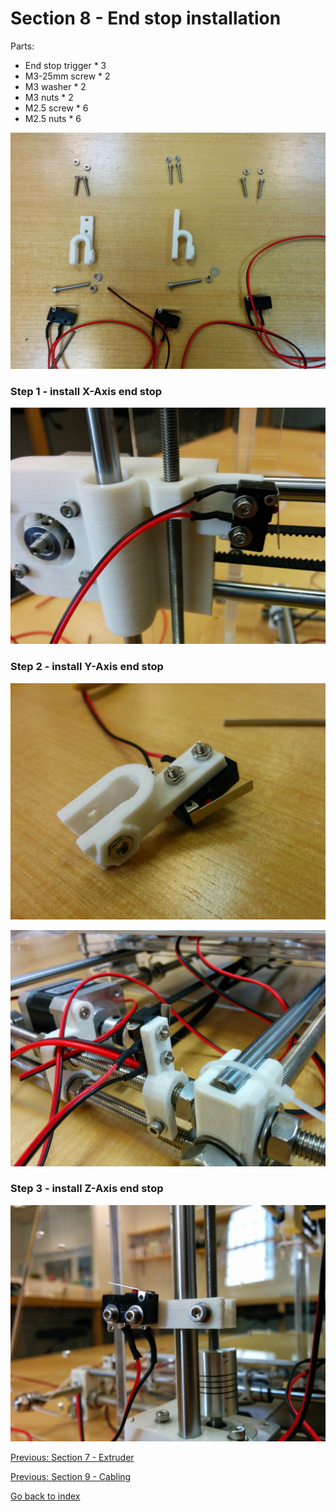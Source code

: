 # Section 8 - End stop installation

Parts:
- End stop trigger * 3
- M3-25mm screw * 2
- M3 washer * 2
- M3 nuts * 2
- M2.5 screw * 6 
- M2.5 nuts * 6 

![](https://raw.githubusercontent.com/MincheeLab/MakeYourOwn3DPrinter/master/images/IMG_20141029_115348.jpg)

### Step 1 - install X-Axis end stop

![](https://raw.githubusercontent.com/MincheeLab/MakeYourOwn3DPrinter/master/images/IMG_20141029_120823.jpg)

### Step 2 - install Y-Axis end stop

![](https://raw.githubusercontent.com/MincheeLab/MakeYourOwn3DPrinter/master/images/IMG_20141029_121540.jpg)

![](https://raw.githubusercontent.com/MincheeLab/MakeYourOwn3DPrinter/master/images/IMG_20141029_121740.jpg)

### Step 3 - install Z-Axis end stop

![](https://raw.githubusercontent.com/MincheeLab/MakeYourOwn3DPrinter/master/images/IMG_20141029_121749.jpg)

[Previous: Section 7 - Extruder](s7-extruder.md)

[Previous: Section 9 - Cabling](s9-cabling.md)

[Go back to index](index.md)
